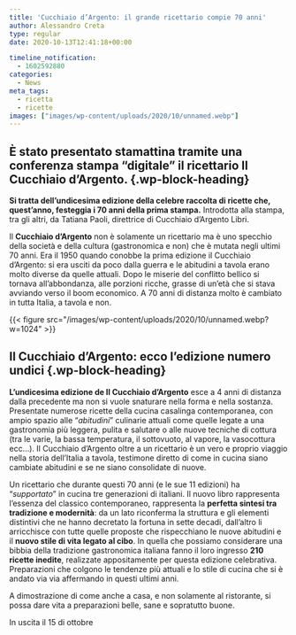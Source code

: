 ```yaml
---
title: 'Cucchiaio d’Argento: il grande ricettario compie 70 anni'
author: Alessandro Creta
type: regular
date: 2020-10-13T12:41:18+00:00

timeline_notification:
  - 1602592880
categories:
  - News
meta_tags:
  - ricetta
  - ricette
images: ["images/wp-content/uploads/2020/10/unnamed.webp"]
---
```

## **È stato presentato stamattina tramite una conferenza stampa &#8220;digitale&#8221; il ricettario Il Cucchiaio d&#8217;Argento.**  {.wp-block-heading}

**Si tratta dell&#8217;undicesima edizione della celebre raccolta di ricette che, quest&#8217;anno, festeggia i 70 anni della prima stampa.** Introdotta alla stampa, tra gli altri, da Tatiana Paoli, direttrice di Cucchiaio d&#8217;Argento Libri.

Il&nbsp;**Cucchiaio d&#8217;Argento**&nbsp;non è solamente un ricettario ma è uno specchio della società e della cultura (gastronomica e non) che è mutata negli ultimi 70 anni. Era il 1950 quando conobbe la prima edizione il Cucchiaio d&#8217;Argento: si era usciti da poco dalla guerra e le abitudini a tavola erano molto diverse da quelle attuali. Dopo le miserie del conflitto bellico si tornava all&#8217;abbondanza, alle porzioni ricche, grasse di un&#8217;età che si stava avviando verso il boom economico. A 70 anni di distanza molto è cambiato in tutta Italia, a tavola e non. &nbsp;


{{< figure src="/images/wp-content/uploads/2020/10/unnamed.webp?w=1024" >}}


## Il Cucchiaio d&#8217;Argento: ecco l&#8217;edizione numero undici {.wp-block-heading}

**L&#8217;undicesima edizione de Il Cucchiaio d&#8217;Argento**&nbsp;esce a 4 anni di distanza dalla precedente ma non si vuole snaturare nella forma e nella sostanza. Presentate numerose ricette della cucina casalinga contemporanea, con ampio spazio alle &#8220;_abitudini_&#8221; culinarie attuali come quelle legate a una gastronomia più leggera, pulita e salutare o alle nuove tecniche di cottura (tra le varie, la bassa temperatura, il sottovuoto, al vapore, la vasocottura ecc&#8230;).&nbsp;Il Cucchiaio d&#8217;Argento oltre a un ricettario è un vero e proprio viaggio nella storia dell&#8217;Italia a tavola, testimone diretto di come in cucina siano cambiate abitudini e se ne siano consolidate di nuove. 

Un ricettario che durante questi 70 anni (e le sue 11 edizioni) ha &#8220;_supportato_&#8221; in cucina tre generazioni di italiani. Il nuovo libro rappresenta l’essenza del classico contemporaneo, rappresenta la&nbsp;**perfetta sintesi tra tradizione e modernità**: da un lato riconferma la struttura e gli elementi distintivi che ne hanno decretato la fortuna in sette decadi, dall’altro li arricchisce con tutte quelle proposte che rispecchiano le nuove abitudini e il&nbsp;**nuovo stile di vita legato al cibo**. In quella che possiamo considerare una bibbia della tradizione gastronomica italiana fanno il loro ingresso&nbsp;**210 ricette inedite**, realizzate appositamente per questa edizione celebrativa. Preparazioni che colgono le tendenze più attuali e lo stile di cucina che si è andato via via affermando in questi ultimi anni.

A dimostrazione di come anche a casa, e non solamente al ristorante, si possa dare vita a preparazioni belle, sane e sopratutto buone.

In uscita il 15 di ottobre